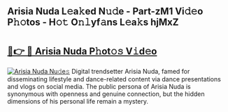 ## Arisia Nuda L𝚎a𝚔ed N𝚞𝚍e - Part-zM1 Vi𝚍𝚎o P𝚑𝚘tos - H𝚘𝚝 O𝚗𝚕yf𝚊ns L𝚎a𝚔s hjMxZ

# <h2><a href="http://kf40223.oniu.top/?m=Arisia+Nuda">🔗👉 🔴 Arisia Nuda P𝚑ot𝚘𝚜 V𝚒d𝚎o</a></h2>

[![Arisia Nuda Nu𝚍e𝚜](https://i.imgur.com/0qMVB7G.gif)](http://kf40223.oniu.top/?m=Arisia+Nuda)
Digital trendsetter Arisia Nuda, famed for disseminating lifestyle and dance-related content via dance presentations and vlogs on social media. The public persona of Arisia Nuda is synonymous with openness and genuine connection, but the hidden dimensions of his personal life remain a mystery.  
